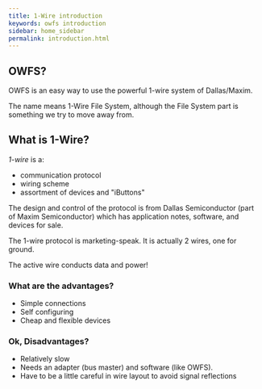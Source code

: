 ```yaml
---
title: 1-Wire introduction
keywords: owfs introduction
sidebar: home_sidebar
permalink: introduction.html
---
```

## OWFS?

OWFS is an easy way to use the powerful 1-wire system of Dallas/Maxim.

The name means 1-Wire File System, although the File System part is something we try to move away from.

## What is 1-Wire?
*1-wire* is a:
* communication protocol
* wiring scheme
* assortment of devices and "iButtons"

The design and control of the protocol is from Dallas Semiconductor (part of Maxim Semiconductor) which has application notes, software, and devices for sale.

The 1-wire protocol is marketing-speak. It is actually 2 wires, one for ground.

The active wire conducts data and power!

### What are the advantages?
* Simple connections
* Self configuring
* Cheap and flexible devices

### Ok, Disadvantages?
* Relatively slow
* Needs an adapter (bus master) and software (like OWFS).
* Have to be a little careful in wire layout to avoid signal reflections
